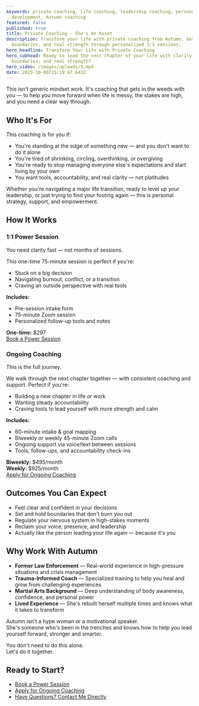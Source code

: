 ```yaml
---
keywords: private coaching, life coaching, leadership coaching, personal
  development, Autumn coaching
featured: false
published: true
title: Private Coaching - She's An Asset
description: Transform your life with private coaching from Autumn. Get clarity,
  boundaries, and real strength through personalized 1:1 sessions.
hero_headline: Transform Your Life with Private Coaching
hero_subhead: Ready to lead the next chapter of your life with clarity,
  boundaries, and real strength?
hero_video: /images/uploads/5.mp4
date: 2025-10-06T15:19:47.643Z
---
```


This isn't generic mindset work. It's coaching that gets in the weeds with you — to help you move forward when life is messy, the stakes are high, and you need a clear way through.

## Who It's For

This coaching is for you if:

- You're standing at the edge of something new — and you don't want to do it alone
- You're tired of shrinking, circling, overthinking, or overgiving
- You're ready to stop managing everyone else's expectations and start living by your own
- You want tools, accountability, and real clarity — not platitudes

Whether you're navigating a major life transition, ready to level up your leadership, or just trying to find your footing again — this is personal strategy, support, and empowerment.

## How It Works

### 1:1 Power Session
You need clarity fast — not months of sessions.

This one-time 75-minute session is perfect if you're:

- Stuck on a big decision
- Navigating burnout, conflict, or a transition
- Craving an outside perspective with real tools

**Includes:**
- Pre-session intake form
- 75-minute Zoom session
- Personalized follow-up tools and notes

**One-time:** $297  
[Book a Power Session](simple-payment.html?product=power-session&price=297.00&period=onetime)

### Ongoing Coaching
This is the full journey.

We walk through the next chapter together — with consistent coaching and support. Perfect if you're:

- Building a new chapter in life or work
- Wanting steady accountability
- Craving tools to lead yourself with more strength and calm

**Includes:**
- 60-minute intake & goal mapping
- Biweekly or weekly 45-minute Zoom calls
- Ongoing support via voice/text between sessions
- Tools, follow-ups, and accountability check-ins

**Biweekly:** $495/month  
**Weekly:** $925/month  
[Apply for Ongoing Coaching](simple-payment.html?product=ongoing-coaching&price=495.00&period=month)

## Outcomes You Can Expect

- Feel clear and confident in your decisions
- Set and hold boundaries that don't burn you out
- Regulate your nervous system in high-stakes moments
- Reclaim your voice, presence, and leadership
- Actually like the person leading your life again — because it's you

## Why Work With Autumn

- **Former Law Enforcement** — Real-world experience in high-pressure situations and crisis management
- **Trauma-Informed Coach** — Specialized training to help you heal and grow from challenging experiences
- **Martial Arts Background** — Deep understanding of body awareness, confidence, and personal power
- **Lived Experience** — She's rebuilt herself multiple times and knows what it takes to transform

Autumn isn't a hype woman or a motivational speaker.  
She's someone who's been in the trenches and knows how to help you lead yourself forward, stronger and smarter.

You don't need to do this alone.  
Let's do it together.

## Ready to Start?

- [Book a Power Session](mailto:support@shesanasset.com?subject=Power%20Session)
- [Apply for Ongoing Coaching](mailto:support@shesanasset.com?subject=Ongoing%20Coaching)
- [Have Questions? Contact Me Directly](mailto:support@shesanasset.com?subject=Coaching%20Questions)
